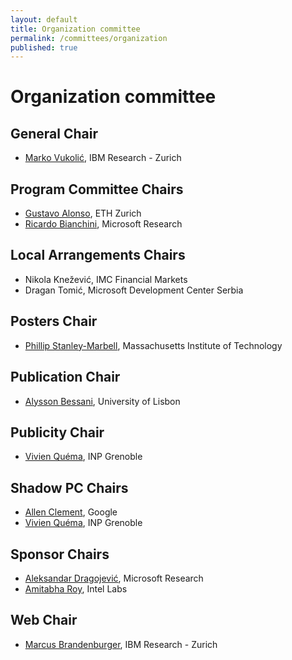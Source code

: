```yaml
---
layout: default
title: Organization committee
permalink: /committees/organization
published: true
---
```

# Organization committee

## General Chair
* [Marko Vukolić](http://vukolic.com/), IBM Research - Zurich

## Program Committee Chairs
* [Gustavo Alonso](http://people.inf.ethz.ch/alonso/), ETH Zurich
* [Ricardo Bianchini](http://www.cs.rutgers.edu/~ricardob/), Microsoft Research

<!-- alphabetical order -->

## Local Arrangements Chairs
* Nikola Knežević, IMC Financial Markets
* Dragan Tomić, Microsoft Development Center Serbia

## Posters Chair
* [Phillip Stanley-Marbell](http://www.phillipstanleymarbell.org/), Massachusetts Institute of Technology

## Publication Chair
* [Alysson Bessani](http://www.di.fc.ul.pt/~bessani/), University of Lisbon

## Publicity Chair
* [Vivien Quéma](http://lig-membres.imag.fr/quema/), INP Grenoble

## Shadow PC Chairs
* [Allen Clement](http://www.mpi-sws.org/~aclement/), Google
* [Vivien Quéma](http://lig-membres.imag.fr/quema/), INP Grenoble

## Sponsor Chairs
* [Aleksandar Dragojević](http://research.microsoft.com/en-us/people/alekd/), Microsoft Research 
* [Amitabha Roy](https://sites.google.com/site/amitabharoy/), Intel Labs

## Web Chair
* [Marcus Brandenburger](http://researcher.watson.ibm.com/researcher/view.php?person=zurich-BUR), IBM Research - Zurich